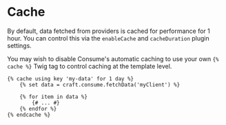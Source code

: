 # Cache
By default, data fetched from providers is cached for performance for 1 hour. You can control this via the `enableCache` and `cacheDuration` plugin settings.

You may wish to disable Consume's automatic caching to use your own `{% cache %}` Twig tag to control caching at the template level.

```
{% cache using key 'my-data' for 1 day %}
    {% set data = craft.consume.fetchData('myClient') %}

    {% for item in data %}
        {# ... #}
    {% endfor %}
{% endcache %}
```